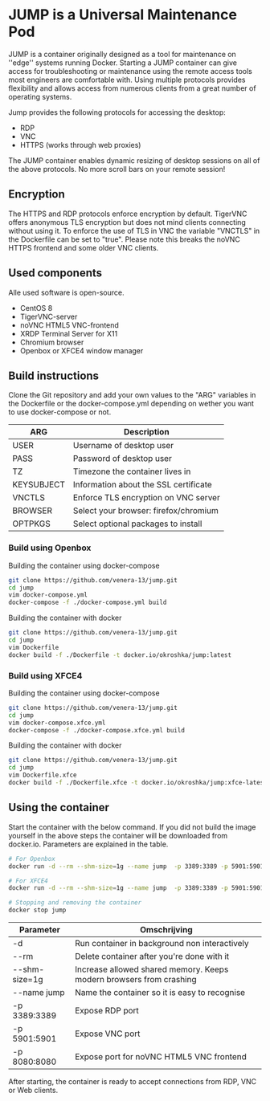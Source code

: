 # JUMP is a Universal Maintenance Pod

JUMP is a container originally designed as a tool for maintenance on ''edge'' systems running Docker. Starting a JUMP container can give access for troubleshooting or maintenance using the remote access tools most engineers are comfortable with. Using multiple protocols provides flexibility and allows access from numerous clients from a great number of operating systems.

Jump provides the following protocols for accessing the desktop:

- RDP
- VNC
- HTTPS (works through web proxies)

The JUMP container enables dynamic resizing of desktop sessions on all of the above protocols. No more scroll bars on your remote session!

## Encryption

The HTTPS and RDP protocols enforce encryption by default. TigerVNC offers anonymous TLS encryption but does not mind clients connecting without using it. To enforce the use of TLS in VNC the variable "VNCTLS" in the Dockerfile can be set to "true". Please note this breaks the noVNC HTTPS frontend and some older VNC clients.

## Used components

Alle used software is open-source.

- CentOS 8
- TigerVNC-server
- noVNC HTML5 VNC-frontend
- XRDP Terminal Server for X11
- Chromium browser
- Openbox or XFCE4 window manager

## Build instructions

Clone the Git repository and add your own values to the "ARG" variables in the Dockerfile or the docker-compose.yml depending on wether you want to use docker-compose or not.

| ARG        | Description                              |
|------------|------------------------------------------|
| USER       | Username of desktop user                 |
| PASS       | Password of desktop user                 |
| TZ         | Timezone the container lives in          |
| KEYSUBJECT | Information about the SSL certificate    |
| VNCTLS     | Enforce TLS encryption on VNC server     |
| BROWSER    | Select your browser: firefox/chromium    |
| OPTPKGS    | Select optional packages to install      |


### Build using Openbox
Building the container using docker-compose

```bash
git clone https://github.com/venera-13/jump.git
cd jump
vim docker-compose.yml
docker-compose -f ./docker-compose.yml build
```

Building the container with docker

```bash
git clone https://github.com/venera-13/jump.git
cd jump
vim Dockerfile
docker build -f ./Dockerfile -t docker.io/okroshka/jump:latest
```

### Build using XFCE4
Building the container using docker-compose

```bash
git clone https://github.com/venera-13/jump.git
cd jump
vim docker-compose.xfce.yml
docker-compose -f ./docker-compose.xfce.yml build
```

Building the container with docker

```bash
git clone https://github.com/venera-13/jump.git
cd jump
vim Dockerfile.xfce
docker build -f ./Dockerfile.xfce -t docker.io/okroshka/jump:xfce-latest
```


## Using the container

Start the container with the below command. If you did not build the image yourself in the above steps the container will be downloaded from docker.io. Parameters are explained in the table.

```bash
# For Openbox
docker run -d --rm --shm-size=1g --name jump  -p 3389:3389 -p 5901:5901 -p 8080:8080 docker.io/okroshka/jump:latest

# For XFCE4
docker run -d --rm --shm-size=1g --name jump  -p 3389:3389 -p 5901:5901 -p 8080:8080 docker.io/okroshka/jump:xfce-latest

# Stopping and removing the container
docker stop jump
```

| Parameter     | Omschrijving                                                       |
|---------------|--------------------------------------------------------------------|
| -d            | Run container in background non interactively                      |
| --rm          | Delete container after you're done with it                         |
| --shm-size=1g | Increase allowed shared memory. Keeps modern browsers from crashing|
| --name jump   | Name the container so it is easy to recognise                      |
| -p 3389:3389  | Expose RDP port                                                    |
| -p 5901:5901  | Expose VNC port                                                    |
| -p 8080:8080  | Expose port for noVNC HTML5 VNC frontend                           |

After starting, the container is ready to accept connections from RDP, VNC or Web clients.
